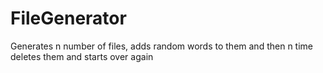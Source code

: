 # FileGenerator
Generates n number of files, adds random words to them and then n time deletes them and starts over again
